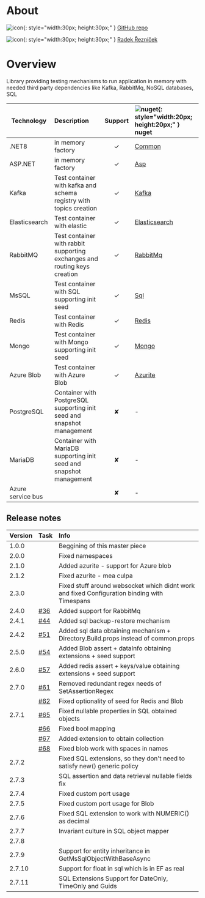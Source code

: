 ﻿# About

![icon](https://github.githubassets.com/assets/GitHub-Mark-ea2971cee799.png){: style="width:30px; height:30px;" } [GitHub repo](https://github.com/Rades98/FluentTesting)

![icon](https://content.linkedin.com/content/dam/me/business/en-us/amp/brand-site/v2/bg/LI-Bug.svg.original.svg){: style="width:30px; height:30px;" } [Radek Řezníček](https://www.linkedin.com/in/radek-%C5%99ezn%C3%AD%C4%8Dek-545638163/)

# Overview

Library providing testing mechanisms to run application in memory with needed third party dependencies like Kafka, RabbitMq, NoSQL databases, SQL

|Technology|Description| Support  |	![nuget](https://encrypted-tbn0.gstatic.com/images?q=tbn:ANd9GcQJwDPg5pC-Uvd60lmcIl_0OBnwGG7s5KjVVw&s){: style="width:20px; height:20px;" }  nuget |
|-|:-|:-:|:- | 
| .NET8|in memory factory| &#x2713; |																[Common](https://www.nuget.org/packages/FluentTesting.Common/) |
| ASP.NET|in memory factory| &#x2713; |																[Asp](https://www.nuget.org/packages/FluentTesting.Asp/) |
| Kafka|Test container with kafka and schema registry with topics creation| &#x2713; | 				[Kafka](https://www.nuget.org/packages/FluentTesting.Kafka/) |
| Elasticsearch| Test container with elastic| &#x2713; |										    [Elasticsearch](https://www.nuget.org/packages/FluentTesting.Elasticsearch/) |
| RabbitMQ|Test container with rabbit supporting exchanges and routing keys creation| &#x2713; |	[RabbitMq](https://www.nuget.org/packages/FluentTesting.RabbitMq/) |
| MsSQL|Test container with SQL supporting init seed| &#x2713; |									[Sql](https://www.nuget.org/packages/FluentTesting.Sql/) |
| Redis|Test container with Redis| &#x2713; |														[Redis](https://www.nuget.org/packages/FluentTesting.Redis/) |
| Mongo|Test container with Mongo supporting init seed | &#x2713; |									[Mongo](https://www.nuget.org/packages/FluentTesting.Mongo/) |
| Azure Blob |Test container with Azure Blob | &#x2713; |											[Azurite](https://www.nuget.org/packages/FluentTesting.Azurite/) |
| PostgreSQL | Container with PostgreSQL supporting init seed and snapshot management | &#x2718; |	- |
| MariaDB | Container with MariaDB supporting init seed and snapshot management | &#x2718; |		- |
| Azure service bus | | &#x2718; |																	- |

## Release notes


| Version | Task | Info | 
|-|:-|:-|
| 1.0.0 | | Beggining of this master piece |
| 2.0.0 | | Fixed namespaces |
| 2.1.0 | | Added azurite - support for Azure blob |
| 2.1.2 | | Fixed azurite - mea culpa  |
| 2.3.0 | | Fixed stuff around websocket which didnt work and fixed Configuration binding with Timespans|
| 2.4.0 | [#36](https://github.com/Rades98/FluentTesting/issues/36) | Added support for RabbitMq|
| 2.4.1 | [#44](https://github.com/Rades98/FluentTesting/issues/44) | Added sql backup-restore mechanism |
| 2.4.2 | [#51](https://github.com/Rades98/FluentTesting/issues/51) | Added sql data obtaining mechanism + Directory.Build.props instead of common.props |
| 2.5.0 | [#54](https://github.com/Rades98/FluentTesting/issues/54) | Added Blob assert + dataInfo obtaining extensions + seed support |
| 2.6.0 | [#57](https://github.com/Rades98/FluentTesting/issues/57) | Added redis assert + keys/value obtaining extensions + seed support |
| 2.7.0 | [#61](https://github.com/Rades98/FluentTesting/issues/61) | Removed redundant regex needs of SetAssertionRegex |
|       | [#62](https://github.com/Rades98/FluentTesting/issues/62) | Fixed optionality of seed for Redis and Blob |
| 2.7.1 | [#65](https://github.com/Rades98/FluentTesting/issues/65) | Fixed nullable properties in SQL obtained objects |
|       | [#66](https://github.com/Rades98/FluentTesting/issues/66) | Fixed bool mapping |
|       | [#67](https://github.com/Rades98/FluentTesting/issues/67) | Added extension to obtain collection |
|       | [#68](https://github.com/Rades98/FluentTesting/issues/68) | Fixed blob work with spaces in names |
| 2.7.2 |  | Fixed SQL extensions, so they don't need to satisfy new() generic policy |
| 2.7.3 |  | SQL assertion and data retrieval nullable fields fix |
| 2.7.4 |  | Fixed custom port usage |
| 2.7.5 |  | Fixed custom port usage for Blob |
| 2.7.6 |  | Fixed SQL extension to work with NUMERIC() as decimal |
| 2.7.7 |  | Invariant culture in SQL object mapper |
| 2.7.8 |  |  |
| 2.7.9 |  | Support for entity inheritance in GetMsSqlObjectWithBaseAsync |
| 2.7.10|  | Support for float in sql which is in EF as real |
| 2.7.11|  | SQL Extensions Support for DateOnly, TimeOnly and Guids |